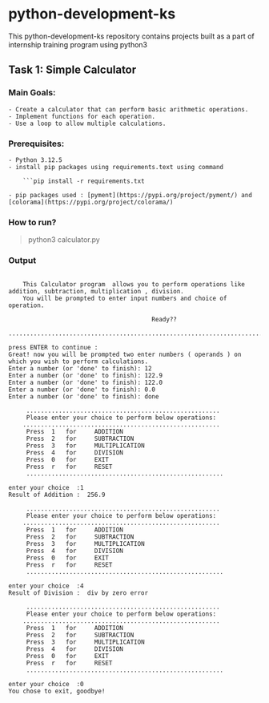 # python-development-ks
This python-development-ks repository contains projects built as a part of internship training program using python3

## Task 1: Simple Calculator
### Main Goals:
    - Create a calculator that can perform basic arithmetic operations.
    - Implement functions for each operation.
    - Use a loop to allow multiple calculations.

### Prerequisites:
    - Python 3.12.5
    - install pip packages using requirements.text using command
        
        ```pip install -r requirements.txt
    
    - pip packages used : [pyment](https://pypi.org/project/pyment/) and [colorama](https://pypi.org/project/colorama/)


### How to run?
>python3 calculator.py

### Output
```.............................Welcome to command line simple Calculator!.......................................
    
    This Calculator program  allows you to perform operations like addition, subtraction, multiplication , division.
    You will be prompted to enter input numbers and choice of operation.
    
                                        Ready??
    ...............................................................................................................
     
press ENTER to continue :
Great! now you will be prompted two enter numbers ( operands ) on which you wish to perform calculations.
Enter a number (or 'done' to finish): 12
Enter a number (or 'done' to finish): 122.9
Enter a number (or 'done' to finish): 122.0
Enter a number (or 'done' to finish): 0.0
Enter a number (or 'done' to finish): done
 
     ......................................................
     Please enter your choice to perform below operations:
    .......................................................
     Press  1   for     ADDITION
     Press  2   for     SUBTRACTION
     Press  3   for     MULTIPLICATION
     Press  4   for     DIVISION
     Press  0   for     EXIT
     Press  r   for     RESET
     .......................................................
     
enter your choice  :1
Result of Addition :  256.9
 
     ......................................................
     Please enter your choice to perform below operations:
    .......................................................
     Press  1   for     ADDITION
     Press  2   for     SUBTRACTION
     Press  3   for     MULTIPLICATION
     Press  4   for     DIVISION
     Press  0   for     EXIT
     Press  r   for     RESET
     .......................................................
     
enter your choice  :4
Result of Division :  div by zero error
 
     ......................................................
     Please enter your choice to perform below operations:
    .......................................................
     Press  1   for     ADDITION
     Press  2   for     SUBTRACTION
     Press  3   for     MULTIPLICATION
     Press  4   for     DIVISION
     Press  0   for     EXIT
     Press  r   for     RESET
     .......................................................
     
enter your choice  :0
You chose to exit, goodbye!
